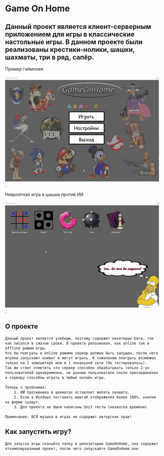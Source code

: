 # Game On Home

## Данный проект является клиент-серверным приложением для игры в классические настольные игры. В данном проекте были реализованы крестики-нолики, шашки, шахматы, три в ряд, сапёр. 

Пример гэймплея:
 
 
 ![Alt text](gif/menu.gif).
 
 Невроятная игра в шашки против ИИ
 
 ![Alt text](gif/gameplay.gif).
 
 
 ## О проекте
	
	Данный проект является учебным, поэтому содержит некоторые баги, так как писался в сжатые сроки. В проекте релазиован, как online так и offline режим игры. 
	Что бы поиграть в online режиме сервер должен быть запущен, после чего игроки запускают клиент и могут играть. К сожалению поиграть возможно только на 1 компьютере или в 1 локальной сети (Не тестировалось). 
	Так же стоит отметить что сервер способен обрабатывать только 2-ух пользователей одновременно, но данные пользователи после присоединения к серверу способны играть в любые онлайн игры.   
	
	Теперь о проблемах:  
		1. ИИ противника в шахматах оставляет желать лучшего. 
		2. Если в Windows поставить маштаб отображения более 100%, кнопки на форме сьедут. 
		3. Для проекта не были написаны Unit тесты (нехватка времени) 
	
	Примечание: ВСЯ музыка в играх не содержит авторских прав!
	
## Как запустить игру? 
	
	Для запуска игры скачайте папку в репозитории GameOnHome, она содержит откомплированный проект, после чего запускайте GameOnHome.exe
	
	